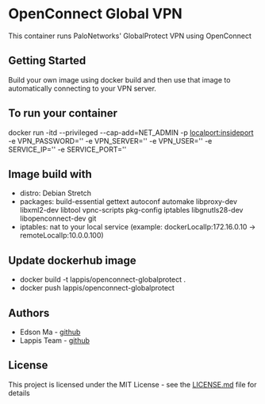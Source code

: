 # OpenConnect Global VPN 

This container runs PaloNetworks' GlobalProtect VPN using OpenConnect 

## Getting Started

Build your own image using docker build and then use that image to automatically connecting to your VPN server.

## To run your container

docker run -itd --privileged --cap-add=NET_ADMIN -p <localport:insideport> -e VPN_PASSWORD='<passwd>' -e VPN_SERVER='<server>' -e VPN_USER='<username>' -e SERVICE_IP='<serviceIp>' -e SERVICE_PORT='<servicePort>' <imageName>

## Image build with

* distro: Debian Stretch
* packages: build-essential gettext autoconf automake libproxy-dev libxml2-dev libtool vpnc-scripts pkg-config iptables libgnutls28-dev libopenconnect-dev git
* iptables: nat to your local service (example: dockerLocalIp:172.16.0.10 -> remoteLocalIp:10.0.0.100)

## Update dockerhub image

* docker build -t lappis/openconnect-globalprotect .
* docker push lappis/openconnect-globalprotect

## Authors

* Edson Ma - [github](https://github.com/edsonma)
* Lappis Team - [github](https://github.com/lappis-unb)

## License

This project is licensed under the MIT License - see the [LICENSE.md](LICENSE.md) file for details
